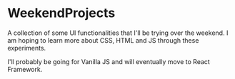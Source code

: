 # WeekendProjects

A collection of some UI functionalities that I'll be trying over the weekend. 
I am hoping to learn more about CSS, HTML and JS through these experiments. 

I'll probably be going for Vanilla JS and will eventually move to React Framework.
